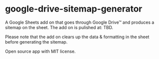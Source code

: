 # google-drive-sitemap-generator
A Google Sheets add on that goes through Google Drive™ and produces a sitemap on the sheet. The add on is pulished at: TBD.

Please note that the add on clears up the data & formatting in the sheet before generating the sitemap. 

Open source app with MIT license.
